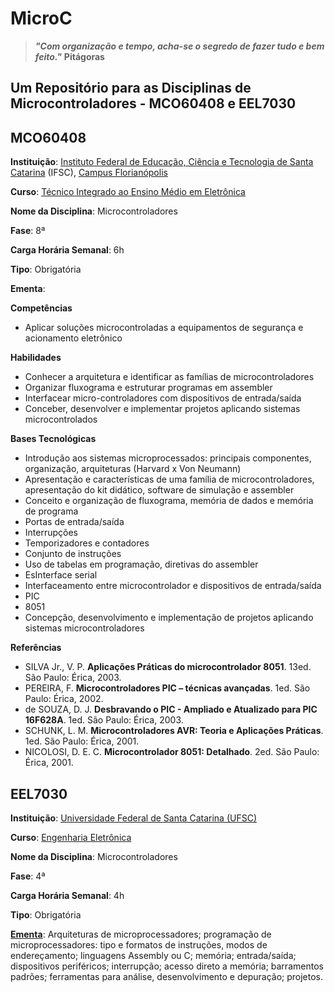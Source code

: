 # MicroC

> ***"Com organização e tempo, acha-se o segredo de fazer tudo e bem feito."***
> **Pitágoras**

## Um Repositório para as Disciplinas de Microcontroladores - MCO60408 e EEL7030

## MCO60408

**Instituição**: [Instituto Federal de Educação, Ciência e Tecnologia de Santa Catarina](http://ifsc.edu.br/) (IFSC), [Campus Florianópolis](http://florianopolis.ifsc.edu.br/)

**Curso**: [Técnico Integrado ao Ensino Médio em Eletrônica](https://curso.ifsc.edu.br/info/tecnicointegrado/tecnicointegradoeletronica/FLN)

**Nome da Disciplina**: Microcontroladores

**Fase**: 8ª

**Carga Horária Semanal**: 6h

**Tipo**: Obrigatória

**Ementa**:

**Competências**

- Aplicar soluções microcontroladas a equipamentos de segurança e acionamento eletrônico

**Habilidades**

- Conhecer a arquitetura e identificar as famílias de microcontroladores
- Organizar fluxograma e estruturar programas em assembler
- Interfacear micro-controladores com dispositivos de entrada/saída
- Conceber, desenvolver e implementar projetos aplicando sistemas microcontrolados

**Bases Tecnológicas**

- Introdução aos sistemas microprocessados: principais componentes, organização, arquiteturas (Harvard x Von Neumann)
- Apresentação e características de uma família de microcontroladores, apresentação do kit didático, software de simulação e assembler
- Conceito e organização de fluxograma, memória de dados e memória de programa
- Portas de entrada/saída
- Interrupções
- Temporizadores e contadores
- Conjunto de instruções
- Uso de tabelas em programação, diretivas do assembler
- EsInterface serial
- Interfaceamento entre microcontrolador e dispositivos de entrada/saída
- PIC
- 8051
- Concepção, desenvolvimento e implementação de projetos aplicando sistemas microcontroladores

**Referências**

- SILVA Jr., V. P. **Aplicações Práticas do microcontrolador 8051**. 13ed. São Paulo: Érica, 2003.
- PEREIRA, F. **Microcontroladores PIC – técnicas avançadas**. 1ed. São Paulo: Érica, 2002.
- de SOUZA, D. J. **Desbravando o PIC - Ampliado e Atualizado para PIC 16F628A**. 1ed. São Paulo: Érica, 2003.
- SCHUNK, L. M. **Microcontroladores AVR: Teoria e Aplicações Práticas**. 1ed. São Paulo: Érica, 2001.
- NICOLOSI, D. E. C. **Microcontrolador 8051: Detalhado**. 2ed. São Paulo: Érica, 2001.

## EEL7030

**Instituição**: [Universidade Federal de Santa Catarina (UFSC)](http://ufsc.br/)

**Curso**: [Engenharia Eletrônica](http://geltro.ufsc.br/)

**Nome da Disciplina**: Microcontroladores

**Fase**: 4ª

**Carga Horária Semanal**: 4h

**Tipo**: Obrigatória

**[Ementa](http://cagr.sistemas.ufsc.br/relatorios/curriculoCurso?curso=235)**: Arquiteturas de microprocessadores; programação de microprocessadores: tipo e formatos de instruções, modos de endereçamento; linguagens Assembly ou C; memória; entrada/saída; dispositivos periféricos; interrupção; acesso direto a memória; barramentos padrões; ferramentas para análise, desenvolvimento e depuração; projetos.

